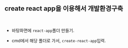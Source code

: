 ## create react app을 이용해서 개발환경구축

<br>

- 바탕화면에 `react-app`폴더 만들기.

- cmd에서 해당 폴더로 가서, `create-react-app`입력.
